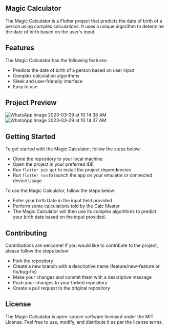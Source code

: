 ## Magic Calculator

The Magic Calculator is a Flutter project that predicts the date of birth of a person using complex calculations. It uses a unique algorithm to determine the date of birth based on the user's input.

## Features
The Magic Calculator has the following features:

* Predicts the date of birth of a person based on user input
* Complex calculation algorithms
* Sleek and user-friendly interface
* Easy to use

## Project Preview 
![WhatsApp Image 2023-03-29 at 10 14 38 AM](https://user-images.githubusercontent.com/79778565/228429477-9fc4cb74-1898-406e-b2f0-df592a901798.jpeg)
![WhatsApp Image 2023-03-29 at 10 14 37 AM](https://user-images.githubusercontent.com/79778565/228429515-5a648e37-7d85-4a09-9e67-6607035be60f.jpeg)

## Getting Started
To get started with the Magic Calculator, follow the steps below:

* Clone the repository to your local machine
* Open the project in your preferred IDE
* Run `flutter pub get` to install the project dependencies
* Run `flutter run` to launch the app on your emulator or connected device
Usage

To use the Magic Calculator, follow the steps below:

* Enter your birth Date in the input field provided
* Perform some calculations told by the Calc Master
* The Magic Calculator will then use its complex algorithms to predict your birth date based on the input provided.

## Contributing
Contributions are welcome! If you would like to contribute to the project, please follow the steps below:

* Fork the repository
* Create a new branch with a descriptive name (feature/new-feature or fix/bug-fix)
* Make your changes and commit them with a descriptive message
* Push your changes to your forked repository
* Create a pull request to the original repository

## License
The Magic Calculator is open-source software licensed under the MIT License. Feel free to use, modify, and distribute it as per the license terms.
